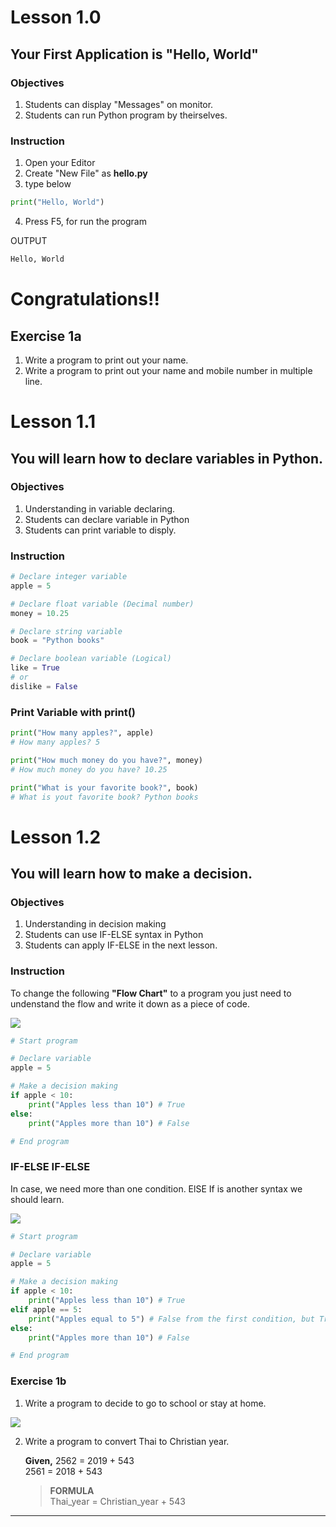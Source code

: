 # Lesson 1.0
## Your First Application is "Hello, World"
### **Objectives**
1. Students can display "Messages" on monitor.
2. Students can run Python program by theirselves.


### **Instruction**
1. Open your Editor
2. Create "New File" as **hello.py**
3. type below
```python
print("Hello, World")
```
4. Press F5, for run the program

OUTPUT
```python
Hello, World
```

# Congratulations!!


## Exercise 1a
1. Write a program to print out your name.
2. Write a program to print out your name and mobile number in multiple line.


# Lesson 1.1
## You will learn how to declare variables in Python.
### **Objectives**

1. Understanding in variable declaring.
2. Students can declare variable in Python
3. Students can print variable to disply.

### **Instruction**
```python
# Declare integer variable
apple = 5
```

```python
# Declare float variable (Decimal number)
money = 10.25
```

```python
# Declare string variable
book = "Python books"
```

```python
# Declare boolean variable (Logical)
like = True
# or
dislike = False
```
### Print Variable with print()
```python
print("How many apples?", apple)
# How many apples? 5
```

```python
print("How much money do you have?", money)
# How much money do you have? 10.25
```

```python
print("What is your favorite book?", book)
# What is yout favorite book? Python books
```

# Lesson 1.2
## You will learn how to make a decision.
### **Objectives**

1. Understanding in decision making
2. Students can use IF-ELSE syntax in Python
3. Students can apply IF-ELSE in the next lesson.

### Instruction

To change the following **"Flow Chart"** to a program you just need to undenstand the flow and write it down as a piece of code.

<img src="https://firebasestorage.googleapis.com/v0/b/adabrain-9229.appspot.com/o/PyNew-lessons%2Flesson-1%2FScreenshot%20from%202019-05-22%2014-28-47.png?alt=media&token=a8fad103-952b-4be9-8ba8-e8f9cef6f567">

```python
# Start program

# Declare variable
apple = 5

# Make a decision making
if apple < 10:
    print("Apples less than 10") # True
else:
    print("Apples more than 10") # False

# End program
```

### IF-ELSE IF-ELSE
In case, we need more than one condition. ElSE If is another syntax we should learn.

<img src="https://firebasestorage.googleapis.com/v0/b/adabrain-9229.appspot.com/o/PyNew-lessons%2Flesson-1%2FScreenshot%20from%202019-05-22%2015-04-45.png?alt=media&token=b62b9e68-0f51-4bf9-9761-104c4632dc8d">

```python
# Start program

# Declare variable
apple = 5

# Make a decision making
if apple < 10:
    print("Apples less than 10") # True
elif apple == 5:
    print("Apples equal to 5") # False from the first condition, but True in the second
else:
    print("Apples more than 10") # False

# End program
```

### Exercise 1b
1. Write a program to decide to go to school or stay at home.

<img src="https://firebasestorage.googleapis.com/v0/b/adabrain-9229.appspot.com/o/PyNew-lessons%2Flesson-1%2FScreenshot%20from%202019-05-22%2015-16-56.png?alt=media&token=a210ce6a-74a5-4ef7-b373-40ac7b24fc1c">

2. Write a program to convert Thai to Christian year.

    **Given,**
    2562 = 2019 + 543 <br>
    2561 = 2018 + 543

    > **FORMULA** <br>
    > Thai_year = Christian_year + 543

<hr>